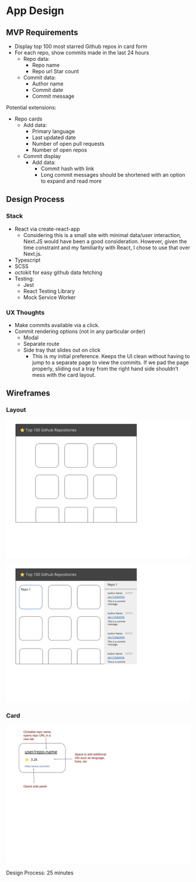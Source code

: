 # App Design

## MVP Requirements
* Display top 100 most starred Github repos in card form
* For each repo, show commits made in the last 24 hours
  * Repo data:
    * Repo name
    * Repo url
    Star count
  * Commit data:
    * Author name
    * Commit date
    * Commit message

Potential extensions:
* Repo cards
  * Add data:
    * Primary language
    * Last updated date
    * Number of open pull requests
    * Number of open repos
  * Commit display
    * Add data:
      * Commit hash with link
      * Long commit messages should be shortened with an option to expand and read more


## Design Process

### Stack

* React via create-react-app
  * Considering this is a small site with minimal data/user interaction, Next.JS would have been a good consideration. However, given the time constraint and my familiarity with React, I chose to use that over Next.js. 
* Typescript
* SCSS
* octokit for easy github data fetching
* Testing:
  * Jest
  * React Testing Library
  * Mock Service Worker

### UX Thoughts
* Make commits available via a click.
* Commit rendering options (not in any particular order) 
  * Modal
  * Separate route 
  * Side tray that slides out on click
    * This is my initial preference. Keeps the UI clean without having to jump to a separate page to view the commits. 
    If we pad the page properly, sliding out a tray from the right hand side shouldn’t mess with the card layout. 


## Wireframes

### Layout

![](./design-layout-1.jpg)

![](./design-layout-2.jpg)

### Card

![](./design-card.jpg)


Design Process: 25 minutes
